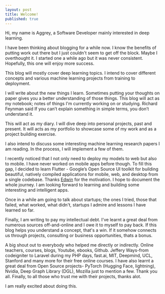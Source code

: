 ```yaml
---
layout: post
title: Welcome!
published: true
---
```

Hi, my name is Aggrey, a Software Developer mainly interested in deep learning. 

I have been thinking about blogging for a while now. I know the benefits of putting work out there but I just couldn't seem to get off the block. Maybe I overthought it. I started one a while ago but it was never consistent. Hopefully, this one will enjoy more success.

This blog will mostly cover deep learning topics. I intend to cover different concepts and various machine learning projects from training to deployment.

I will write about the new things I learn. Sometimes putting your thoughts on paper gives you a better understanding of those things. This blog will act as my notebook; notes of things I'm currently working on or studying. Richard Feynman said If you can’t explain something in simple terms, you don’t understand it. 

This will act as my diary. I will dive deep into personal projects, past and present. It will acts as my portfolio to showcase some of my work and as a project building exercise.

I also intend to discuss some interesting machine learning research papers I am reading. In the process, I will implement a few of them.

I recently noticed that I not only need to deploy my models to web but also to mobile. I have never worked on mobile apps before though. To fill this gap, I decided to learn Flutter - Google’s Open Source UI toolkit for building beautiful, natively compiled applications for mobile, web, and desktop from a single codebase. Thanks [Edwin](https://twitter.com/edwinbosire) for the motivation. I hope to document the whole journey. I am looking forward to learning and building some interesting and intelligent apps.

Once in a while am going to talk about startups; the ones I tried, those that failed, what worked, what didn't, startups I admire and lessons I have learned so far.

Finally, I am writing to pay my intellectual debt. I've learnt a great deal from numerous sources off-and-online and I owe it to myself to pay back. If this blog helps you understand a concept, that's a win. If it somehow connects us through projects, consulting or business opportunities, thats a bonus.

A big shout out to everybody who helped me directly or indirectly. Online teachers, courses, blogs, Youtube, ebooks, Github. Jeffery Ways-from codeigniter to Laravel during my PHP days, fast.ai, MIT, Deepmind, UCL, Stanford and many more for their free online courses. I have also learnt a great deal from Open Source projects- PyTorch (Hugging Face, lightning), Nvidia, Deep Graph Library (DGL), Mozilla just to mention a few. Thank you all. Finally, to all those who trust me with their projects, thanks alot.
 
I am really excited about doing this.

